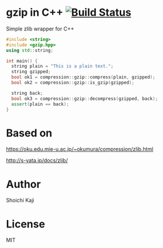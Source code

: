 # gzip in C++ [![Build Status](https://travis-ci.org/skaji/gzip-cpp.svg?branch=master)](https://travis-ci.org/skaji/gzip-cpp)

Simple zlib wrapper for C++

```cpp
#include <string>
#include <gzip.hpp>
using std::string;

int main() {
  string plain = "This is a plain text.";
  string gzipped;
  bool ok1 = compression::gzip::compress(plain, gzipped);
  bool ok2 = compression::gzip::is_gzip(gzipped);

  string back;
  bool ok3 = compression::gzip::decompress(gzipped, back);
  assert(plain == back);
}
```

# Based on

https://oku.edu.mie-u.ac.jp/~okumura/compression/zlib.html

http://s-yata.jp/docs/zlib/

# Author

Shoichi Kaji

# License

MIT
